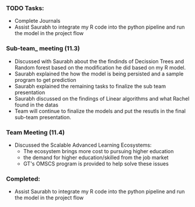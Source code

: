 ### TODO Tasks:
   - Complete Journals
   - Assist Saurabh to integrate my R code into the python pipeline and run the model in the project flow 
 
### Sub-team_ meeting (11.3)
   - Discussed with Saurabh about the the findinds of Decission Trees and Random forest based on the modification he did based on my R model.
   - Saurabh explained the how the model is being persisted and a sample program to get prediction
   - Saurabh explained the remaining tasks to finalize the sub team presentation
   - Saurabh discussed on the findings of Linear algorithms and what Rachel found in the datas
   - Team will continue to finalize the models and put the resutls in the final sub-team presentation.
### Team Meeting (11.4)
   - Discussed the Scalable Advanced Learning Ecosystems:
      - The ecosystem brings more cost to pursuing higher education
      - the demand for higher education/skilled from the job market
      - GT's OMSCS program is provided to help solve these issues
### Completed:
   - Assist Saurabh to integrate my R code into the python pipeline and run the model in the project flow 
